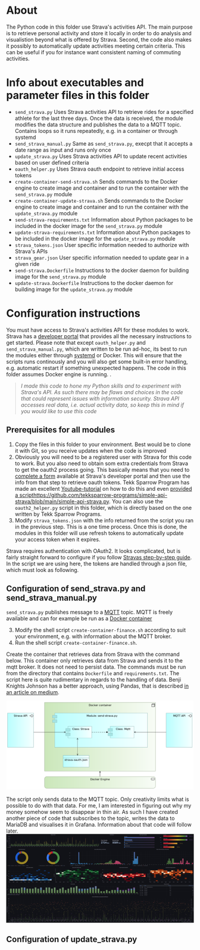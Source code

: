 # About
The Python code in this folder use Strava's activities API. The main purpose is to retrieve personal activity and store it locally in order to do analysis and visualistion beyond what is offered by Strava. Second, the code also makes it possibly to automatically update activities meeting certain criteria. This can be useful if you for instance want consistent naming of commuting activities.

# Info about executables and parameter files in this folder
- `send_strava.py`
Uses Strava activities API to retrieve rides for a specified athlete for the last three days. Once the data is received, the module modifies the data structure and publishes the data to a MQTT topic. Contains loops so it runs repeatedly, e.g. in a container or through systemd
- `send_strava_manual.py`
Same as `send_strava.py`, execpt that it accepts a date range as input and runs only once
- `update_strava.py`
Uses Strava activities API to update recent activities based on user defined criteria
- `oauth_helper.py`
Uses Strava oauth endpoint to retrieve initial access tokens
- `create-container-send-strava.sh`
Sends commands to the Docker engine to create image and container and to run the container with the `send_strava.py` module
- `create-container-update-strava.sh`
Sends commands to the Docker engine to create image and container and to run the container with the `update_strava.py` module
- `send-strava-requirements.txt`
Information about Python packages to be included in the docker image for the `send_strava.py` module
- `update-strava-requirements.txt`
Information about Python packages to be included in the docker image for the `update_strava.py` module
- `strava_tokens.json`
User specific information needed to authorize with Strava's APIs
- `strava_gear.json`
User specific information needed to update gear in a given ride
- `send-strava.Dockerfile`
Instructions to the docker daemon for building image for the `send_strava.py` module
- `update-strava.Dockerfile`
Instructions to the docker daemon for building image for the `update_strava.py` module

# Configuration instructions
You must have access to Strava's activities API for these modules to work. Strava has a [developer portal](https://developers.strava.com/) that provides all the necessary instructions to get started. Please note that except `oauth_helper.py` and `send_strava_manual.py`, which are written to be run ad-hoc, its best to run the modules either through [systemd](https://en.wikipedia.org/wiki/Systemd) or Docker. This will ensure that the scripts runs continously and you will also get some built-in error handling, e.g. automatic restart if something unexpected happens. The code in this folder assumes Docker engine is running. . 

>*I made this code to hone my Python skills and to experiment with Strava's API. As such there may be flaws and choices in the code that could represent issues with information security. Strava API accesses real data, i.e. actual activity data, so keep this in mind if you would like to use this code*

## Prerequisites for all modules
1. Copy the files in this folder to your environment. Best would be to clone it with Git, so you receive updates when the code is improved
2. Obviously you will need to be a registered user with Strava for this code to work. But you also need to obtain som extra credentials from Strava to get the oauth2 process going. This basically means that you need to [complete a form](https://strava.com/settings/api) available at Strava's developer portal and then use the info from that step to retrieve oauth tokens. Tekk Sparrow Program has made an excellent [Youtube-tutorial](https://www.youtube.com/watch?v=MrODoLLkM5E) on how to do this and even [provided a script]()https://github.com/tekksparrow-programs/simple-api-strava/blob/main/simple-api-strava.py. You can also use the `oauth2_helper.py` script in this folder, which is directly based on the one written by Tekk Sparrow Programs.
3. Modify `strava_tokens.json` with the info returned from the script you ran in the previous step. This is a one time process. Once this is done, the modules in this folder will use refresh tokens to automatically update your access token when it expires.

Strava requires authentication with OAuth2. It looks complicated, but is fairly straight forward to configure if you follow [Stravas step-by-step guide](https://developers.strava.com/docs/getting-started/#oauth). In the script we are using here, the tokens are handled through a json file, which must look as following.


## Configuration of send_strava.py and send_strava_manual.py

`send_strava.py` publishes message to a [MQTT](https://mqtt.org/) topic. MQTT is freely available and can for example be run as a [Docker container](https://hub.docker.com/_/eclipse-mosquitto)

3. Modify the shell script `create-container-finance.sh` according to suit your environment, e.g. with information about the MQTT broker.
4. Run the shell script `create-container-finance.sh`.

Create the container that retrieves data from Strava with the command below. This container only retrieves data from Strava and sends it to the mqtt broker. It does not need to persist data. The commands must be run from the directory that contains `Dockerfile` and `requirements.txt`. The script here is quite rudimentary in regards to the handling of data. Benji Knights Johnson has a better approach, using Pandas, that is described [in an article on medium](https://medium.com/swlh/using-python-to-connect-to-stravas-api-and-analyse-your-activities-dummies-guide-5f49727aac86).


![Overview of main components](diagram.png)

The script only sends data to the MQTT topic. Only creativity limits what is possible to do with that data. For me, I am interested in figuring out why my money somehow seem to disappear in thin air. As such I have created another piece of code that subscribes to the topic, writes the data to MariaDB and visualises it in Grafana. Information about that code will follow later.
![Visualisation of archived transactions](visualization.png)

## Configuration of update_strava.py